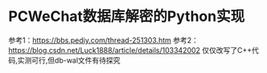 # PCWeChat数据库解密的Python实现
参考1：https://bbs.pediy.com/thread-251303.htm
参考2：https://blog.csdn.net/Luck1888/article/details/103342002
仅仅改写了C++代码,实测可行,但db-wal文件有待探究
